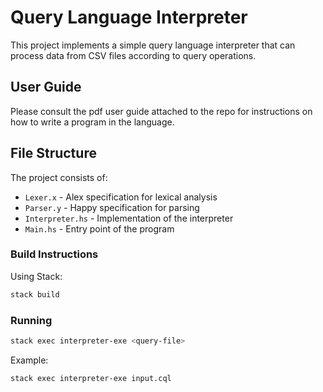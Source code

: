 # Query Language Interpreter

This project implements a simple query language interpreter that can process data from CSV files according to query operations.

## User Guide
Please consult the pdf user guide attached to the repo for instructions on how to write a program in the language.

## File Structure

The project consists of:

- `Lexer.x` - Alex specification for lexical analysis
- `Parser.y` - Happy specification for parsing
- `Interpreter.hs` - Implementation of the interpreter
- `Main.hs` - Entry point of the program

### Build Instructions

Using Stack:

```bash
stack build
```

### Running

```bash
stack exec interpreter-exe <query-file>
```

Example:

```bash
stack exec interpreter-exe input.cql
```
